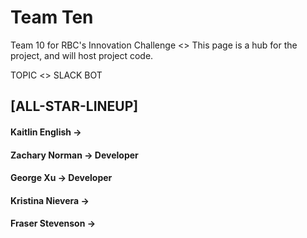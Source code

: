 # Team Ten
Team 10 for RBC's Innovation Challenge <> This page is a hub for the project, and will host project code.

TOPIC <> SLACK BOT



## [ALL-STAR-LINEUP]
#### Kaitlin English ->
#### Zachary Norman -> Developer
#### George Xu -> Developer
#### Kristina Nievera ->
#### Fraser Stevenson ->
